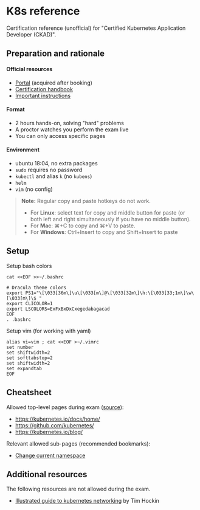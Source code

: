 # K8s reference

Certification reference (unofficial) for "Certified Kubernetes Application Developer (CKAD)".

## Preparation and rationale

#### Official resources

- [Portal](https://trainingportal.linuxfoundation.org/learn/dashboard) (acquired after booking)
- [Certification handbook](https://docs.linuxfoundation.org/tc-docs/certification/lf-candidate-handbook)
- [Important instructions](https://docs.linuxfoundation.org/tc-docs/certification/tips-cka-and-ckad)

#### Format

- 2 hours hands-on, solving "hard" problems
- A proctor watches you perform the exam live
- You can only access specific pages

#### Environment

- ubuntu 18:04, no extra packages
- `sudo` requires no password
- `kubectl` and alias `k` (no `kubens`)
- `helm`
- `vim` (no config)

> **Note:** Regular copy and paste hotkeys do not work.
> - For **Linux**: select text for copy and middle button for paste (or both left and right simultaneously if you have no middle button).
> - For **Mac**: ⌘+C to copy and ⌘+V to paste.
> - For **Windows**: Ctrl+Insert to copy and Shift+Insert to paste

## Setup

Setup bash colors

```shell
cat <<EOF >>~/.bashrc

# Dracula theme colors
export PS1="\[\033[36m\]\u\[\033[m\]@\[\033[32m\]\h:\[\033[33;1m\]\w\[\033[m\]\$ "
export CLICOLOR=1
export LSCOLORS=ExFxBxDxCxegedabagacad
EOF
. .bashrc
```

Setup vim (for working with yaml)

```shell
alias vi=vim ; cat <<EOF >~/.vimrc
set number
set shiftwidth=2
set softtabstop=2
set shiftwidth=2
set expandtab
EOF
```

## Cheatsheet

Allowed top-level pages during exam ([source](https://docs.linuxfoundation.org/tc-docs/certification/certification-resources-allowed#certified-kubernetes-administrator-cka-and-certified-kubernetes-application-developer-ckad)):

- https://kubernetes.io/docs/home/
- https://github.com/kubernetes/
- https://kubernetes.io/blog/

Relevant allowed sub-pages (recommended bookmarks):

- [Change current namespace](https://kubernetes.io/docs/concepts/overview/working-with-objects/namespaces/#setting-the-namespace-preference)

## Additional resources

The following resources are not allowed during the exam.

- [Illustrated guide to kubernetes networking](https://speakerdeck.com/thockin/illustrated-guide-to-kubernetes-networking) by Tim Hockin

